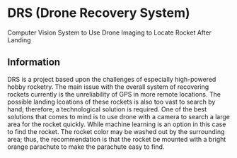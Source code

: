 # DRS (Drone Recovery System)

Computer Vision System to Use Drone Imaging to Locate Rocket After Landing

## Information

DRS is a project based upon the challenges of especially high-powered hobby rocketry. The main issue with the overall system of recovering rockets currently is the unreliability of GPS in more remote locations. The possible landing lcoations of these rockets is also too vast to search by hand; therefore, a technological solution is required. One of the best solutions that comes to mind is to use drone with a camera to search a large area for the rocket quickly. While machine learning is an option in this case to find the rocket. The rocket color may be washed out by the surrounding area; thus, the recommendation is that the rocket be mounted with a bright orange parachute to make the parachute easy to find. 
